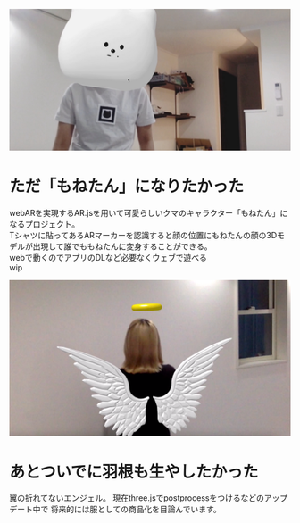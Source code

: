 ![main](assets/img/main.jpg)
# ただ「もねたん」になりたかった

webARを実現するAR.jsを用いて可愛らしいクマのキャラクター「もねたん」になるプロジェクト。<br>
Tシャツに貼ってあるARマーカーを認識すると顔の位置にもねたんの顔の3Dモデルが出現して誰でももねたんに変身することができる。<br>
webで動くのでアプリのDLなど必要なくウェブで遊べる<br>
wip

![wing](assets/img/wingphoto.png)
# あとついでに羽根も生やしたかった
翼の折れてないエンジェル。
現在three.jsでpostprocessをつけるなどのアップデート中で
将来的には服としての商品化を目論んでいます。
